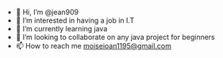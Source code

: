 - 👋 Hi, I’m @jean909
- 👀 I’m interested in having a job in I.T
- 🌱 I’m currently learning java 
- 💞️ I’m looking to collaborate on any java project for beginners
- 📫 How to reach me moiseioan1195@gmail.com

<!---
jean909/jean909 is a ✨ special ✨ repository because its `README.md` (this file) appears on your GitHub profile.
You can click the Preview link to take a look at your changes.
--->

